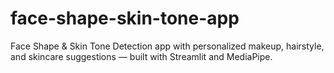 # face-shape-skin-tone-app
Face Shape &amp; Skin Tone Detection app with personalized makeup, hairstyle, and skincare suggestions — built with Streamlit and MediaPipe.
